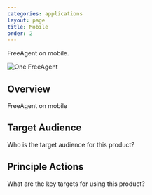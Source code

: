 ```yaml
---
categories: applications
layout: page
title: Mobile
order: 2
---
```


FreeAgent on mobile.

<div class="BlockGrid">
  <div class="BlockGrid-item">
    <img alt="One FreeAgent" src="{{ site.baseurl }}/assets/img/applications_mobile.png" />
  </div>
</div>


## Overview
FreeAgent on mobile

## Target Audience
Who is the target audience for this product?

## Principle Actions
What are the key targets for using this product?
